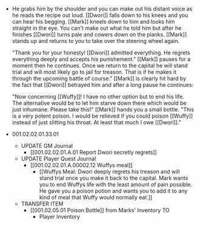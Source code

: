 - He grabs him by the shoulder and you can make out his distant voice as he reads the recipe out loud. [[Dwori]] falls down to his knees and you can hear his begging. [[Mark]] kneels down to him and looks him straight in the eye. You can't make out what he told him but after he finishes [[Dwori]] turns pale and cowers down on the planks. [[Mark]] stands up and returns to you to take over the steering wheel again.
  
  "Thank you for your honesty! [[Dwori]] admitted everything. He regrets everything deeply and accepts his punishement." [[Mark]] pauses for a moment then he continues. Once we return to the capital he will stand trial and will most likely go to jail for treason. That is if he makes it through the upcoming battle of course." [[Mark]] is clearly hit hard by the fact that [[Dwori]] betrayed him and after a long pause he continues: 
  
  "Now concerning [[Wuffy]]! I have no other option but to end his life. The alternative would be to let him starve down there which would be just inhumane. Please take this!" [[Mark]] hands you a small bottle. "This is a very potent poison. I would be relieved if you could poison [[Wuffy]] instead of just slitting his throat. At least that much I owe [[Dwori]]."
- 001.02.02.01.33.01
	- UPDATE GM Journal
		- [[001.02.02.01.A.01 Report Dwori secretly regrets]]
	- UPDATE Player Quest Journal
		- [[001.02.02.01.A.00002.12 Wuffys meal]]
			- [[Wuffys Meal: Dwori deeply regrets his treason and will stand trial once you make it back to the capital. Mark wants you to end Wuffys life with the least amount of pain possible. He gave you a poison potion and wants you to add it to any kind of meal that Wuffy would normally eat.]]
	- TRANSFER ITEM
		- [[001.02.05.01 Poison Bottle]] from Marks' Inventory TO
			- Player Inventory